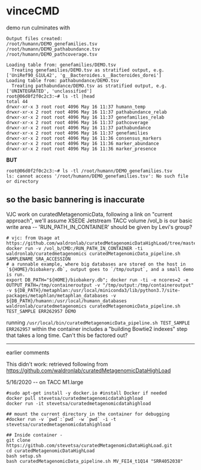 # vinceCMD


demo run culminates with
```
Output files created: 
/root/humann/DEMO_genefamilies.tsv
/root/humann/DEMO_pathabundance.tsv
/root/humann/DEMO_pathcoverage.tsv

Loading table from: genefamilies/DEMO.tsv
  Treating genefamilies/DEMO.tsv as stratified output, e.g. ['UniRef90_G1UL42', 'g__Bacteroides.s__Bacteroides_dorei']
Loading table from: pathabundance/DEMO.tsv
  Treating pathabundance/DEMO.tsv as stratified output, e.g. ['UNINTEGRATED', 'unclassified']
root@06d0f2f0c2c3:~# ls -tl |head
total 44
drwxr-xr-x 3 root root 4096 May 16 11:37 humann_temp
drwxr-xr-x 2 root root 4096 May 16 11:37 pathabundance_relab
drwxr-xr-x 2 root root 4096 May 16 11:37 genefamilies_relab
drwxr-xr-x 2 root root 4096 May 16 11:37 pathcoverage
drwxr-xr-x 2 root root 4096 May 16 11:37 pathabundance
drwxr-xr-x 2 root root 4096 May 16 11:37 genefamilies
drwxr-xr-x 2 root root 4096 May 16 11:36 consensus_markers
drwxr-xr-x 2 root root 4096 May 16 11:36 marker_abundance
drwxr-xr-x 2 root root 4096 May 16 11:36 marker_presence
```

__BUT__
```
root@06d0f2f0c2c3:~# ls -tl /root/humann/DEMO_genefamilies.tsv
ls: cannot access '/root/humann/DEMO_genefamilies.tsv': No such file or directory
```
so the basic bannering is inaccurate
----

VJC work on curatedMetagenomicData, following a link on "current approach", we'll assume XSEDE Jetstream TACC volume /vol_b is our basic write area -- 'RUN_PATH_IN_CONTAINER' should be given by Levi's group?

```
# vjc: from Usage at https://github.com/waldronlab/curatedMetagenomicDataHighLoad/tree/master/docker/curatedMetagenomics
docker run -v /vol_b/CMD:/RUN_PATH_IN_CONTAINER -ti waldronlab/curatedmetagenomics curatedMetagenomicData_pipeline.sh SAMPLENAME SRA_ACCESSION
# a runnable example, where big databases are stored on the host in `${HOME}/biobakery.db`, output goes to `/tmp/output`, and a small demo is run.
export DB_PATH="${HOME}/biobakery.db"; docker run -ti -e ncores=2 -e OUTPUT_PATH=/tmp/containeroutput -v "/tmp/output:/tmp/containeroutput" -v ${DB_PATH}/metaphlan:/usr/local/miniconda3/lib/python3.7/site-packages/metaphlan/metaphlan_databases -v ${DB_PATH}/humann:/usr/local/humann_databases waldronlab/curatedmetagenomics curatedMetagenomicData_pipeline.sh TEST_SAMPLE ERR262957 DEMO
```

running `/usr/local/bin/curatedMetagenomicData_pipeline.sh TEST_SAMPLE ERR262957` within the container includes a "building Bowtie2 indexes" step that takes a long time.  Can't this be factored out?

----
earlier comments

This didn't work:  retrieved following from https://github.com/waldronlab/curatedMetagenomicDataHighLoad

5/16/2020 -- on TACC M1.large

```
#sudo apt-get install -y docker.io #install Docker if needed
docker pull stevetsa/curatedmetagenomicdatahighload
docker run -it stevetsa/curatedmetagenomicdatahighload

## mount the current directory in the container for debugging
#docker run -v `pwd`:`pwd` -w `pwd` -i -t stevetsa/curatedmetagenomicdatahighload

## Inside container - 
git clone https://github.com/stevetsa/curatedMetagenomicDataHighLoad.git
cd curatedMetagenomicDataHighLoad
bash setup.sh
bash curatedMetagenomicData_pipeline.sh MV_FEI4_t1Q14 "SRR4052038" 
```

